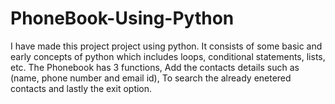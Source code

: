 # PhoneBook-Using-Python

I have made this project project using python. It consists of some basic and early concepts of python which includes loops, conditional statements, lists, etc.
The Phonebook has 3 functions, Add the contacts details such as (name, phone number and email id), To search the already enetered contacts and lastly the exit option. 
